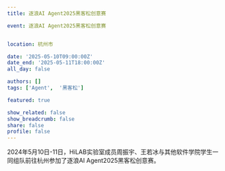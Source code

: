 ```yaml
---
title: 逐浪AI Agent2025黑客松创意赛

event: 逐浪AI Agent2025黑客松创意赛


location: 杭州市

date: '2025-05-10T09:00:00Z'
date_end: '2025-05-11T18:00:00Z'
all_day: false

authors: []
tags: ['Agent',  '黑客松']

featured: true

show_related: false
show_breadcrumb: false
share: false
profile: false
---
```


2024年5月10日-11日，HiLAB实验室成员周振宇、王若冰与其他软件学院学生一同组队前往杭州参加了逐浪AI Agent2025黑客松创意赛。




